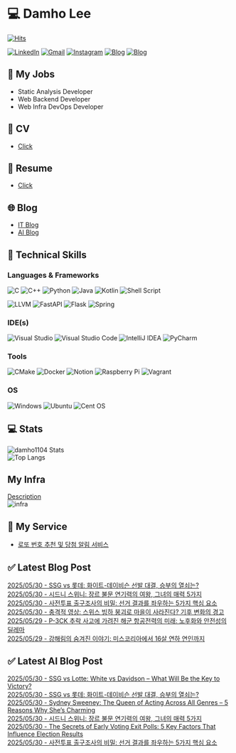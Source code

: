 
# 💻 Damho Lee

[![Hits](https://hits.seeyoufarm.com/api/count/incr/badge.svg?url=https%3A%2F%2Fgithub.com%2Fdamho1104&count_bg=%233D9CC8&title_bg=%23555555&icon=&icon_color=%23E7E7E7&title=hits&edge_flat=false)](https://hits.seeyoufarm.com)  

[![LinkedIn](https://img.shields.io/badge/Linkedin-%230077B5.svg?style=flat&logo=linkedin&logoColor=white)](https://www.linkedin.com/in/damho1104/)
[![Gmail](https://img.shields.io/badge/Gmail-D14836?style=flat&logo=gmail&logoColor=white)](mailto:damho1104@gmail.com)
[![Instagram](https://img.shields.io/badge/Instargram-%23E4405F.svg?style=flat&logo=Instagram&logoColor=white)](https://www.instagram.com/damho1104/)
[![Blog](https://img.shields.io/badge/Blog-%23000000.svg?style=flat&logo=Tistory&logoColor=white)](https://dmomo.co.kr/)
[![Blog](https://img.shields.io/badge/Blog-%23000000.svg?style=flat&logo=WordPress&logoColor=white)](https://blog.ai.dmomo.co.kr/)

## 📃 My Jobs
- Static Analysis Developer
- Web Backend Developer
- Web Infra DevOps Developer

## 📰 CV
- [Click](https://resume.dmomo.net/damho.lee/resume)  

## 📘 Resume
- [Click](https://damho1104.notion.site/8af3191b9815406d95708d9a0cea5a9e)  

## 🌐 Blog
- [IT Blog](https://dmomo.co.kr/)
- [AI Blog](https://blog.ai.dmomo.co.kr/)

## 💪 Technical Skills
### Languages & Frameworks
![C](https://img.shields.io/badge/c-%2300599C.svg?style=flat&logo=c&logoColor=white)
![C++](https://img.shields.io/badge/c++-%2300599C.svg?style=flat&logo=c%2B%2B&logoColor=white)
![Python](https://img.shields.io/badge/Python-3776AB.svg?&style=flat&logo=Python&logoColor=white)
![Java](https://img.shields.io/badge/java-%23ED8B00.svg?style=flat&logo=openjdk&logoColor=white)
![Kotlin](https://img.shields.io/badge/Kotlin-%237F52FF.svg?style=flat&logo=Kotlin&logoColor=white)
![Shell Script](https://img.shields.io/badge/Shell_script-%23121011.svg?style=flat&logo=gnu-bash&logoColor=white)  
  
![LLVM](https://img.shields.io/badge/LLVM/Clang-000B1D.svg?&style=flat&logo=LLVM&logoColor=white)
![FastAPI](https://img.shields.io/badge/FastAPI-005571?style=flat&logo=fastapi)
![Flask](https://img.shields.io/badge/Flask-%23000.svg?style=flat&logo=flask&logoColor=white)
![Spring](https://img.shields.io/badge/Springboot-%236DB33F.svg?style=flat&logo=spring&logoColor=white)
  
  
### IDE(s)
![Visual Studio](https://img.shields.io/badge/Visual%20Studio-5C2D91.svg?style=flat&logo=visual-studio&logoColor=white) 
![Visual Studio Code](https://img.shields.io/badge/Visual%20Studio%20Code-0078d7.svg?style=flat&logo=visual-studio-code&logoColor=white)
![IntelliJ IDEA](https://img.shields.io/badge/IntelliJIDEA-000000.svg?style=flat&logo=intellij-idea&logoColor=white) 
![PyCharm](https://img.shields.io/badge/PyCharm-143?style=flat&logo=pycharm&logoColor=black&color=black&labelColor=green) 


### Tools
![CMake](https://img.shields.io/badge/CMake-%23008FBA.svg?style=flat&logo=cmake&logoColor=white)
![Docker](https://img.shields.io/badge/docker-%230db7ed.svg?style=flat&logo=docker&logoColor=white)
![Notion](https://img.shields.io/badge/Notion-%23000000.svg?style=flat&logo=notion&logoColor=white)
![Raspberry Pi](https://img.shields.io/badge/-RaspberryPi-C51A4A?style=flat&logo=Raspberry-Pi)
![Vagrant](https://img.shields.io/badge/Vagrant-%231563FF.svg?style=flat&logo=vagrant&logoColor=white)


### OS
![Windows](https://img.shields.io/badge/Windows-0078D6?style=flat&logo=windows&logoColor=white)
![Ubuntu](https://img.shields.io/badge/Ubuntu-E95420?style=flat&logo=ubuntu&logoColor=white)
![Cent OS](https://img.shields.io/badge/Cent%20OS-002260?style=flat&logo=centos&logoColor=F0F0F0)


## :computer: Stats
![damho1104 Stats](https://github-readme-stats.vercel.app/api?username=damho1104&hide=issues&show_icons=true&theme=dark)  
![Top Langs](https://github-readme-stats.vercel.app/api/top-langs/?username=damho1104&layout=compact&theme=dark)


## My Infra
[Description](https://dmomo.co.kr/444)  
![infra](https://nextcloud.dmomo.net/apps/files_sharing/publicpreview/EtWDB9RaEXyf4FT?file=/&fileId=142416&x=6016&y=3384&a=true&etag=eee0bc0c4308201c786211582fdbc678)  





## 📣 My Service
- [로또 번호 추천 및 당첨 알림 서비스](https://lotto.dmomo.co.kr/)  


## ✅ Latest Blog Post

[2025/05/30 - SSG vs 롯데: 화이트-데이비슨 선발 대결, 승부의 열쇠는?](http://dmomo.co.kr/502) <br/>
[2025/05/30 - 시드니 스위니: 장르 불문 연기력의 여왕, 그녀의 매력 5가지](http://dmomo.co.kr/501) <br/>
[2025/05/30 - 사전투표 출구조사의 비밀: 선거 결과를 좌우하는 5가지 핵심 요소](http://dmomo.co.kr/500) <br/>
[2025/05/30 - 충격적 영상: 스위스 빙하 붕괴로 마을이 사라진다? 기후 변화의 경고](http://dmomo.co.kr/499) <br/>
[2025/05/29 - P-3CK 추락 사고에 가려진 해군 항공전력의 미래: 노후화와 안전성의 딜레마](http://dmomo.co.kr/498) <br/>
[2025/05/29 - 강해림의 숨겨진 이야기: 미스코리아에서 16살 연하 연인까지](http://dmomo.co.kr/497) <br/>

## ✅ Latest AI Blog Post
[2025/05/30 - SSG vs Lotte: White vs Davidson – What Will Be the Key to Victory?](https://blog.ai.dmomo.co.kr/trend/2695) <br/>
[2025/05/30 - SSG vs 롯데: 화이트-데이비슨 선발 대결, 승부의 열쇠는?](https://blog.ai.dmomo.co.kr/trend/2693) <br/>
[2025/05/30 - Sydney Sweeney: The Queen of Acting Across All Genres – 5 Reasons Why She’s Charming](https://blog.ai.dmomo.co.kr/trend/2690) <br/>
[2025/05/30 - 시드니 스위니: 장르 불문 연기력의 여왕, 그녀의 매력 5가지](https://blog.ai.dmomo.co.kr/trend/2688) <br/>
[2025/05/30 - The Secrets of Early Voting Exit Polls: 5 Key Factors That Influence Election Results](https://blog.ai.dmomo.co.kr/trend/2685) <br/>
[2025/05/30 - 사전투표 출구조사의 비밀: 선거 결과를 좌우하는 5가지 핵심 요소](https://blog.ai.dmomo.co.kr/trend/2683) <br/>
